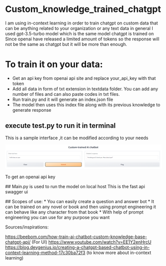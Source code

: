 # Custom_knowledge_trained_chatgpt

I am using in-context learning in order to train chatgpt on custom data that can be anything related to your organization or any text data in general
I used gpt-3.5-turbo model which is the same model chatgpt is trained on
Since openai have released a limited amount of tokens so the response will not be the same as chatgpt but it will be more than enough.

# To train it on your data:
* Get an api key from openai api site and replace your_api_key with that token
* Add all data in form of txt extension in textdata folder. You can add any number of files and can also paste codes in txt files.
* Run train.py and it will generate an index.json file
* The model then uses this index file along with its previous knowledge to generate response

## execute test.py to run it in terminal
This is a sample interface ,it can be modified according to your needs
<p align="center">
  <img src="images/img_1.png">
</p>
<p
  <img src="images/img_2.png">
</p>
To get an openai api key 
<p
  <img src="images/img_3.png">
</p>
## Main.py is used to run the model on local host
This is the fast api swagger ui
<p
  <img src="images/img_4.png">
</p>
## Scopes of use:
* You can easily create a question and answer bot
* It can be trained on any novel or book and then using prompt engineering it can behave like any character from that book
* With help of prompt engineering you can use for any purpose you want

Sources/inspirations:

https://beebom.com/how-train-ai-chatbot-custom-knowledge-base-chatgpt-api/ (For UI)
https://www.youtube.com/watch?v=EE1Y2enHrcU
https://blog.devgenius.io/creating-a-chatgpt-based-chatbot-using-in-context-learning-method-17c30ba72f3 (to know more about in-context learning)

